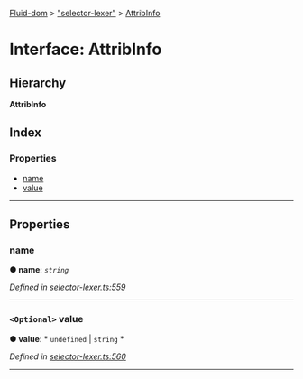[Fluid-dom](../README.md) > ["selector-lexer"](../modules/_selector_lexer_.md) > [AttribInfo](../interfaces/_selector_lexer_.attribinfo.md)

# Interface: AttribInfo

## Hierarchy

**AttribInfo**

## Index

### Properties

* [name](_selector_lexer_.attribinfo.md#name)
* [value](_selector_lexer_.attribinfo.md#value)

---

## Properties

<a id="name"></a>

###  name

**● name**: *`string`*

*Defined in [selector-lexer.ts:559](https://github.com/WazzaMo/fluid-dom/blob/cb271c8/src/selector-lexer.ts#L559)*

___
<a id="value"></a>

### `<Optional>` value

**● value**: * `undefined` &#124; `string`
*

*Defined in [selector-lexer.ts:560](https://github.com/WazzaMo/fluid-dom/blob/cb271c8/src/selector-lexer.ts#L560)*

___

